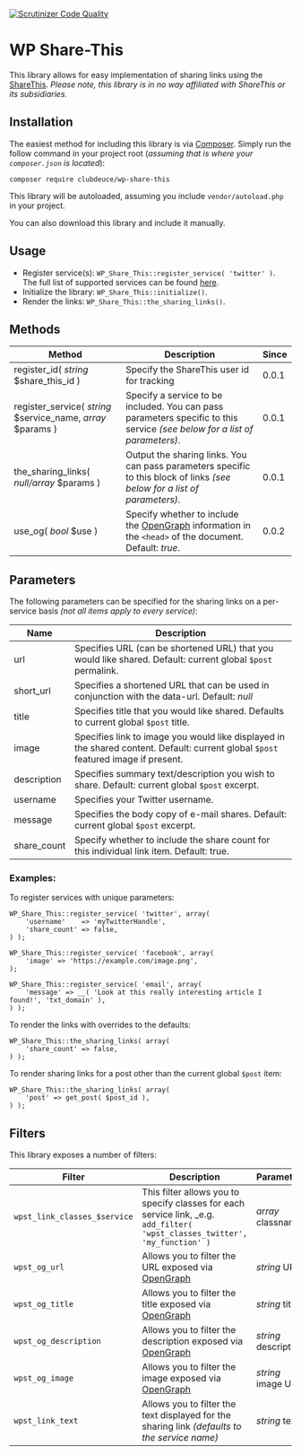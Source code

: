 [![Scrutinizer Code Quality](https://scrutinizer-ci.com/g/clubdeuce/wp-share-this/badges/quality-score.png?b=master)](https://scrutinizer-ci.com/g/clubdeuce/wp-share-this/?branch=master)

# WP Share-This

This library allows for easy implementation of sharing links using the [ShareThis](https://sharethis.com). _*Please note,
this library is in no way affiliated with ShareThis or its subsidiaries.*_

## Installation ##

The easiest method for including this library is via [Composer](https://getcomposer.org). Simply run the follow command
in your project root (_assuming that is where your `composer.json` is located_):

`composer require clubdeuce/wp-share-this`

This library will be autoloaded, assuming you include `vendor/autoload.php` in your project.

You can also download this library and include it manually.

## Usage ##

+ Register service(s): `WP_Share_This::register_service( 'twitter' )`. The full list of supported services can be found [here](http://www.sharethis.com/support/customization/how-to-set-custom-buttons/).
+ Initialize the library: `WP_Share_This::initialize()`.
+ Render the links: `WP_Share_This::the_sharing_links()`.

## Methods ##

| Method | Description | Since |
| ------ | ----------- | ----- |
|register_id( _string_ $share_this_id )|Specify the ShareThis user id for tracking|0.0.1|
|register_service( _string_ $service_name, _array_ $params )|Specify a service to be included. You can pass parameters specific to this service _(see below for a list of parameters)_.|0.0.1|
|the_sharing_links( _null/array_ $params )|Output the sharing links. You can pass parameters specific to this block of links _(see below for a list of parameters)_.|0.0.1|
|use_og( _bool_ $use )|Specify whether to include the [OpenGraph](https://ogp.me) information in the `<head>` of the document. Default: _true_.|0.0.2|


## Parameters ##

The following parameters can be specified for the sharing links on a per-service basis _*(not all items apply to every service)*_:

| Name | Description |
| ---- | ----------- |
|url|Specifies URL (can be shortened URL) that you would like shared. Default: current global `$post` permalink.|
|short_url|Specifies a shortened URL that can be used in conjunction with the data-url. Default: _null_|
|title|Specifies title that you would like shared. Defaults to current global `$post` title.|
|image|Specifies link to image you would like displayed in the shared content. Default: current global `$post` featured image if present.|
|description|Specifies summary text/description you wish to share. Default: current global `$post` excerpt.|
|username|Specifies your Twitter username.|
|message|Specifies the body copy of e-mail shares. Default: current global `$post` excerpt.|
|share_count|Specify whether to include the share count for this individual link item. Default: true.|

### Examples: ###

To register services with unique parameters:

```
WP_Share_This::register_service( 'twitter', array(
    'username'    => 'myTwitterHandle',
    'share_count' => false,
) );

WP_Share_This::register_service( 'facebook', array(
    'image' => 'https://example.com/image.png',
);

WP_Share_This::register_service( 'email', array(
    'message' => __( 'Look at this really interesting article I found!', 'txt_domain' ),
) );  
```

To render the links with overrides to the defaults:

```
WP_Share_This::the_sharing_links( array(
    'share_count' => false,
) );
```

To render sharing links for a post other than the current global `$post` item:

```
WP_Share_This::the_sharing_links( array(
    'post' => get_post( $post_id ),
) );
```

## Filters ##

This library exposes a number of filters:


| Filter | Description | Parameters| Since |
| ------ | ----------- | --------- | ----- |
|`wpst_link_classes_$service`|This filter allows you to specify classes for each service link, _e.g. `add_filter( 'wpst_classes_twitter', 'my_function' )`|_array_ classnames|0.0.1 |
|`wpst_og_url`|Allows you to filter the URL exposed via [OpenGraph](https://ogp.me)|_string_ URL|0.0.1|
|`wpst_og_title`|Allows you to filter the title exposed via [OpenGraph](https://ogp.me)|_string_ title|0.0.1|
|`wpst_og_description`|Allows you to filter the description exposed via [OpenGraph](https://ogp.me)|_string_ description|0.0.1|
|`wpst_og_image`|Allows you to filter the image exposed via [OpenGraph](https://ogp.me)|_string_ image URL|0.0.1|
|`wpst_link_text`|Allows you to filter the text displayed for the sharing link _*(defaults to the service name)*_|_string_ text|0.0.1|
